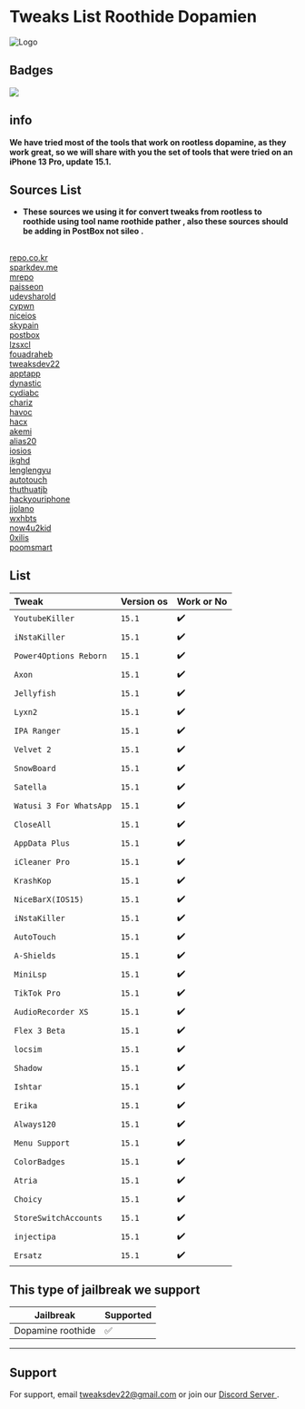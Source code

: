 
# Tweaks List Roothide Dopamien

![Logo](https://raw.githubusercontent.com/TweaksDev22/Tweakslist/main/Images/logo.png)





## Badges
![](https://komarev.com/ghpvc/?username=TweaksDev22&color=blue)
## info

**We have tried most of the tools that work on rootless dopamine, as they work great, so we will share with you the set of tools that were tried on an iPhone 13 Pro, update 15.1.**
## Sources List
- **These sources we using it for convert tweaks from rootless to roothide using tool name roothide pather  , also these sources should be adding in PostBox not sileo .**
##
 [repo.co.kr](https://repo.co.kr) \
[sparkdev.me](https://sparkdev.me) \
[mrepo](https://mrepo.org) \
[paisseon](https://paisseon.github.io) \
[udevsharold](https://udevsharold.github.io/repo) \
[cypwn](https://repo.cypwn.xyz) \
[niceios](http://repo.niceios.com) \
[skypain](https://skypain.github.io/repo) \
[postbox](https://postbox.news) \
[lzsxcl](https://lzsxcl.github.io/repo) \
[fouadraheb](https://apt.fouadraheb.com) \
[tweaksdev22](https://tweaksdev22.github.io) \
[apptapp](https://apptapp.me/repo) \
[dynastic](https://repo.dynastic.co) \
[cydiabc](https://repo.cydiabc.top) \
[chariz](https://repo.chariz.com) \
[havoc](https://havoc.app) \
[hacx](https://hacx.org/repo) \
[akemi](https://cydia.akemi.ai) \
[alias20](https://alias20.gitlab.io/apt) \
[iosios](https://byg.iosios.net) \
[ikghd](https://repo.ikghd.me) \
[lenglengyu](https://lenglengyu.com) \
[autotouch](https://apt.autotouch.net/rootless) \
[thuthuatjb](https://repo.thuthuatjb.com) \
[hackyouriphone](http://repo.hackyouriphone.org) \
[jjolano](https://ios.jjolano.me) \
[wxhbts](https://apt.wxhbts.pro) \
[now4u2kid](https://now4u2kid.github.io) \
[0xilis](https://0xilis.github.io/rootless) \
[poomsmart](https://poomsmart.github.io/repo) 



## List

| Tweak | Version os     | Work or No                |
| :-------- | :------- | :------------------------- |
| `YoutubeKiller` | `15.1` | :heavy_check_mark: |
| `iNstaKiller` | `15.1` | :heavy_check_mark: |
| `Power4Options Reborn` | `15.1` | :heavy_check_mark: |
| `Axon` | `15.1` | :heavy_check_mark: |
| `Jellyfish` | `15.1` | :heavy_check_mark: |
| `Lyxn2` | `15.1` | :heavy_check_mark: |
| `IPA Ranger` | `15.1` | :heavy_check_mark: |
| `Velvet 2` | `15.1` | :heavy_check_mark: |
| `SnowBoard` | `15.1` | :heavy_check_mark: |
| `Satella` | `15.1` | :heavy_check_mark: |
| `Watusi 3 For WhatsApp` | `15.1` | :heavy_check_mark: |
| `CloseAll` | `15.1` | :heavy_check_mark: |
| `AppData Plus` | `15.1` | :heavy_check_mark: |
| `iCleaner Pro` | `15.1` | :heavy_check_mark: |
| `KrashKop` | `15.1` | :heavy_check_mark: |
| `NiceBarX(IOS15)` | `15.1` | :heavy_check_mark: |
| `iNstaKiller` | `15.1` | :heavy_check_mark: |
| `AutoTouch` | `15.1` | :heavy_check_mark: |
| `A-Shields` | `15.1` | :heavy_check_mark: |
| `MiniLsp` | `15.1` | :heavy_check_mark: |
| `TikTok Pro` | `15.1` | :heavy_check_mark: |
| `AudioRecorder XS` | `15.1` | :heavy_check_mark: |
| `Flex 3 Beta` | `15.1` | :heavy_check_mark: |
| `locsim` | `15.1` | :heavy_check_mark: |
| `Shadow` | `15.1` | :heavy_check_mark: |
| `Ishtar` | `15.1` | :heavy_check_mark: |
| `Erika` | `15.1` | :heavy_check_mark: |
| `Always120` | `15.1` | :heavy_check_mark: |
| `Menu Support` | `15.1` | :heavy_check_mark: |
| `ColorBadges` | `15.1` | :heavy_check_mark: |
| `Atria` | `15.1` | :heavy_check_mark: |
| `Choicy` | `15.1` | :heavy_check_mark: |
| `StoreSwitchAccounts` | `15.1` | :heavy_check_mark: |
| `injectipa` | `15.1` | :heavy_check_mark: |
| `Ersatz` | `15.1` | :heavy_check_mark: |



## This type of jailbreak we support

| Jailbreak | Supported          |
| ------- | ------------------ |
| Dopamine roothide  | :white_check_mark: |
-----------


## Support

For support, email tweaksdev22@gmail.com or join our [Discord Server ](https://discord.gg/Q67N6VFXnJ "discord").
